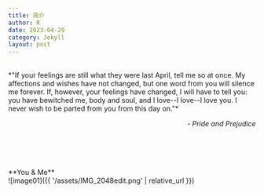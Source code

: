 ```yaml
---
title: 简介
author: R
date: 2023-04-29
category: Jekyll
layout: post
---
```

<br>
*"If your feelings are still what they were last April, tell me so at once. My affections and wishes have not changed, but one word from you will silence me forever. If, however, your feelings have changed, I will have to tell you: you have bewitched me, body and soul, and I love--I love--I love you. I never wish to be parted from you from this day on."*
<br>
<div style="text-align: right;">

*- Pride and Prejudice*

</div>

<br>
<br>
<br>
<br>
**You & Me**
<br>
![image01]({{ '/assets/IMG_2048edit.png' | relative_url }})

